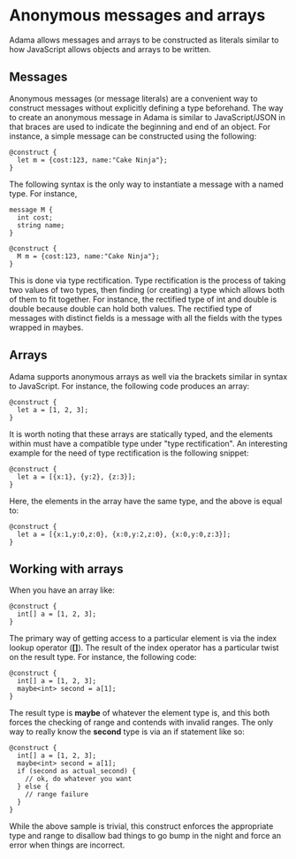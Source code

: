 # Anonymous messages and arrays

Adama allows messages and arrays to be constructed as literals similar to how JavaScript allows objects and arrays to be written.

## Messages

Anonymous messages (or message literals) are a convenient way to construct messages without explicitly defining a type beforehand. The way to create an anonymous message in Adama is similar to JavaScript/JSON in that braces are used to indicate the beginning and end of an object. For instance, a simple message can be constructed using the following:

```adama
@construct {
  let m = {cost:123, name:"Cake Ninja"};
}
```

The following syntax is the only way to instantiate a message with a named type. For instance,

```adama
message M {
  int cost;
  string name;
}

@construct {
  M m = {cost:123, name:"Cake Ninja"};
}
```

This is done via type rectification. Type rectification is the process of taking two values of two types, then finding (or creating) a type which allows both of them to fit together. For instance, the rectified type of int and double is double because double can hold both values. The rectified type of messages with distinct fields is a message with all the fields with the types wrapped in maybes.

## Arrays
Adama supports anonymous arrays as well via the brackets similar in syntax to JavaScript. For instance, the following code produces an array:

```adama
@construct {
  let a = [1, 2, 3];
}
```

It is worth noting that these arrays are statically typed, and the elements within must have a compatible type under "type rectification". An interesting example for the need of type rectification is the following snippet:

```adama
@construct {
  let a = [{x:1}, {y:2}, {z:3}];
}
```

Here, the elements in the array have the same type, and the above is equal to:

```adama
@construct {
  let a = [{x:1,y:0,z:0}, {x:0,y:2,z:0}, {x:0,y:0,z:3}];
}
```

## Working with arrays

When you have an array like:

```adama
@construct {
  int[] a = [1, 2, 3];
}
```

The primary way of getting access to a particular element is via the index lookup operator (**[]**). The result of the index operator has a particular twist on the result type. For instance, the following code:

```adama
@construct {
  int[] a = [1, 2, 3];
  maybe<int> second = a[1];
}
```

The result type is **maybe** of whatever the element type is, and this both forces the checking of range and contends with invalid ranges. The only way to really know the **second** type is via an if statement like so:


```adama
@construct {
  int[] a = [1, 2, 3];
  maybe<int> second = a[1];
  if (second as actual_second) {
    // ok, do whatever you want
  } else {
    // range failure
  }
}
```

While the above sample is trivial, this construct enforces the appropriate type and range to disallow bad things to go bump in the night and force an error when things are incorrect.
